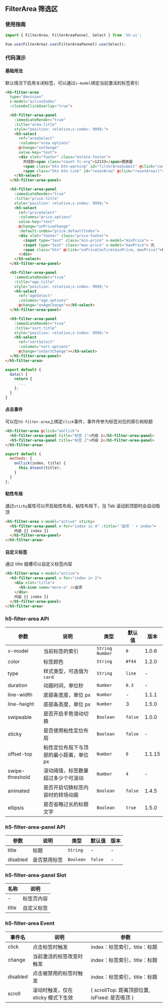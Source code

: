 ## FilterArea 筛选区

### 使用指南
``` javascript
import { FilterArea, FilterAreaPannel, Select } from 'h5-ui';

Vue.use(FilterArea).use(FilterAreaPannel).use(Select);
```

### 代码演示

#### 基础用法

默认情况下启用关闭标签，可以通过`v-model`绑定当前激活的标签索引

```html
<h5-filter-area 
  type="devision" 
  v-model="activeIndex" 
  :closeOnClickOverlay="true">

  <h5-filter-area-panel 
    :immediateRender="true" 
    :title="area.title" 
    style="position: relative;z-index: 9999;">
    <h5-select 
      ref="areaSelect" 
      :columns="area.options" 
      @change="onChange" 
      value-key="text">
      <div slot="footer" class="estate-footer">
        共找到<span class="count fc-org">12133</span>間房屋 
        <span class="btn btn-warning" id="filterAreaSubmit" @click="complete()">完成</span>
        <span class="btn btn-link" id="resetArea" @click="resetArea()">重置</span></div>
    </h5-select>
  </h5-filter-area-panel>

  <h5-filter-area-panel 
    :immediateRender="true" 
    :title="price.title" 
    style="position: relative;z-index: 9999;">
    <h5-select 
      ref="priceSelect" 
      :columns="price.options" 
      value-key="text" 
      @change="onPriceChange" 
      :default-index="price.defaultIndex">
      <div slot="footer" class="price-footer">
        <input type="text" class="min-price" v-model="minPrice"> ~
        <input type="text" class="max-price" v-model="maxPrice"> 元
        <span class="btn" @click="onPriceConfirm(minPrice, maxPrice)">确定</span>
      </div>
    </h5-select>
  </h5-filter-area-panel>

  <h5-filter-area-panel 
    :immediateRender="true" 
    :title="age.title" 
    style="position: relative;z-index: 9999;">
    <h5-select 
      ref="ageSelect" 
      :columns="age.options" 
      @change="onAgeChange"></h5-select>
  </h5-filter-area-panel>

  <h5-filter-area-panel 
    :immediateRender="true" 
    :title="sort.title" 
    style="position: relative;z-index: 9999;">
    <h5-select 
      ref="sortSelect" 
      :columns="sort.options" 
      @change="onSortChange"></h5-select>
  </h5-filter-area-panel>
</h5-filter-area>
```

```js
export default {
  data() {
    return {
      ...
    };
  }
}
```

#### 点击事件

可以在`h5-filter-area`上绑定`click`事件，事件传参为标签对应的索引和标题

```html
<h5-filter-area @click="onClick">
  <h5-filter-area-panel title="标签 1">内容 1</h5-filter-area-panel>
  <h5-filter-area-panel title="标签 2">内容 2</h5-filter-area-panel>
</h5-filter-area>
```

```javascript
export default {
  methods: {
    onClick(index, title) {
      this.$toast(title);
    }
  }
};
```

#### 粘性布局

通过`sticky`属性可以开启粘性布局，粘性布局下，当 Tab 滚动到顶部时会自动吸顶

```html
<h5-filter-area v-model="active" sticky>
  <h5-filter-area-panel v-for="index in 4" :title="'选项 ' + index">
    内容 {{ index }}
  </h5-filter-area-panel>
</h5-filter-area>
```

#### 自定义标签

通过 title 插槽可以自定义标签内容

```html
<h5-filter-area v-model="active">
  <h5-filter-area-panel v-for="index in 2">
    <div slot="title">
      <h5-icon name="more-o" />选项
    </div>
    内容 {{ index }}
  </h5-filter-area-panel>
</h5-filter-area>
```

### h5-filter-area API

| 参数 | 说明 | 类型 | 默认值 | 版本 |
|------|------|------|------|------|
| v-model | 当前标签的索引 | `String` `Number` | `0` | 1.0.6 |
| color | 标签颜色 | `String` | `#f44` | 1.2.0 |
| type | 样式类型，可选值为`card` | `String` | `line` | - |
| duration | 动画时间，单位秒 | `Number` | `0.3` | - |
| line-width | 底部条宽度，单位 px | `Number` | - | 1.1.1 |
| line-height | 底部条高度，单位 px | `Number` | 3 | 1.5.0 |
| swipeable | 是否开启手势滑动切换 | `Boolean` | `false` | 1.0.0 |
| sticky | 是否使用粘性定位布局 | `Boolean` | `false` | - |
| offset-top | 粘性定位布局下与顶部的最小距离，单位 px | `Number` | `0` | 1.1.15 |
| swipe-threshold | 滚动阈值，标签数量超过多少个可滚动 | `Number` | `4` | - |
| animated | 是否开启切换标签内容时的转场动画 | `Boolean` | `false` | 1.4.5 |
| ellipsis | 是否省略过长的标题文字 | `Boolean` | `true` | 1.5.0 |

### h5-filter-area-panel API

| 参数 | 说明 | 类型 | 默认值 | 版本 |
|------|------|------|------|------|
| title | 标题 | `String` | - | - |
| disabled | 是否禁用标签 | `Boolean` | `false` | - |

### h5-filter-area-panel Slot

| 名称 | 说明 |
|------|------|
| - | 标签页内容 |
| title | 自定义标签 |

### h5-filter-area Event

| 事件名 | 说明 | 参数 |
|------|------|------|
| click | 点击标签时触发 | index：标签索引，title：标题 |
| change | 当前激活的标签改变时触发 | index：标签索引，title：标题 |
| disabled | 点击被禁用的标签时触发 | index：标签索引，title：标题 |
| scroll | 滚动时触发，仅在 sticky 模式下生效 | { scrollTop: 距离顶部位置, isFixed: 是否吸顶 } |
